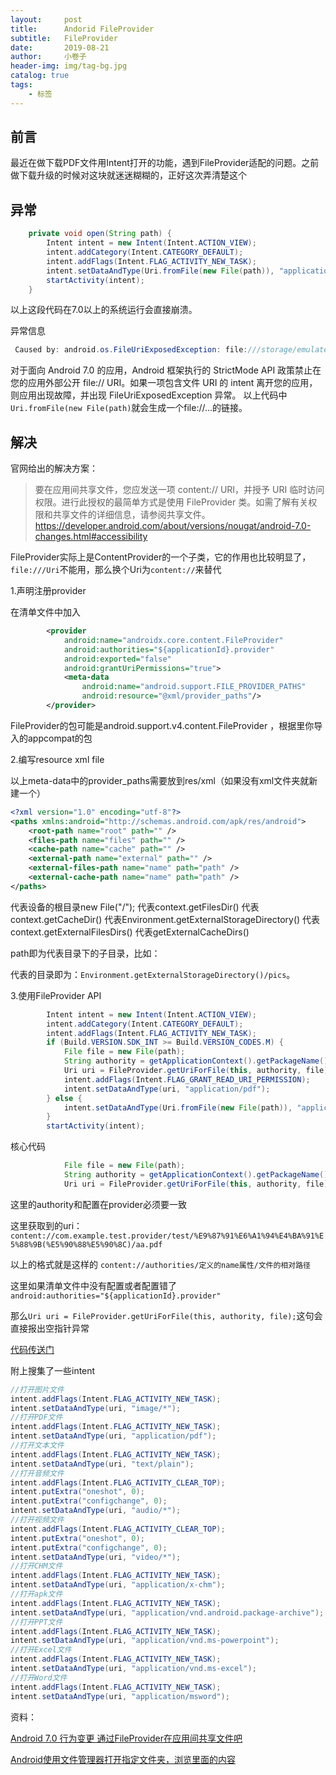 ```yaml
---
layout:     post  
title:      Andorid FileProvider 
subtitle:   FileProvider
date:       2019-08-21
author:     小卷子
header-img: img/tag-bg.jpg
catalog: true
tags:
    - 标签
---
```


## 前言

最近在做下载PDF文件用Intent打开的功能，遇到FileProvider适配的问题。之前做下载升级的时候对这块就迷迷糊糊的，正好这次弄清楚这个



## 异常

~~~java
    private void open(String path) {
        Intent intent = new Intent(Intent.ACTION_VIEW);
        intent.addCategory(Intent.CATEGORY_DEFAULT);
        intent.addFlags(Intent.FLAG_ACTIVITY_NEW_TASK);
        intent.setDataAndType(Uri.fromFile(new File(path)), "application/pdf");
        startActivity(intent);
    }

~~~

以上这段代码在7.0以上的系统运行会直接崩溃。

异常信息

~~~java
 Caused by: android.os.FileUriExposedException: file:///storage/emulated/0/%E9%87%91%E6%A1%94%E4%BA%91%E5%88%9B(%E5%90%88%E5%90%8C)/aa.pdf exposed beyond app through Intent.getData() 
~~~

对于面向 Android 7.0 的应用，Android 框架执行的 StrictMode API 政策禁止在您的应用外部公开 file:// URI。如果一项包含文件 URI 的 intent 离开您的应用，则应用出现故障，并出现 FileUriExposedException 异常。
以上代码中`Uri.fromFile(new File(path)`就会生成一个file://...的链接。



## 解决

官网给出的解决方案：

> 要在应用间共享文件，您应发送一项 content:// URI，并授予 URI 临时访问权限。进行此授权的最简单方式是使用 FileProvider 类。如需了解有关权限和共享文件的详细信息，请参阅共享文件。 
> https://developer.android.com/about/versions/nougat/android-7.0-changes.html#accessibility



FileProvider实际上是ContentProvider的一个子类，它的作用也比较明显了，`file:///Uri`不能用，那么换个Uri为`content://`来替代



1.声明注册provider

在清单文件中加入

~~~xml
        <provider
            android:name="androidx.core.content.FileProvider"
            android:authorities="${applicationId}.provider"
            android:exported="false"
            android:grantUriPermissions="true">
            <meta-data
                android:name="android.support.FILE_PROVIDER_PATHS"
                android:resource="@xml/provider_paths"/>
        </provider>
~~~

FileProvider的包可能是android.support.v4.content.FileProvider ，根据里你导入的appcompat的包



2.编写resource xml file

以上meta-data中的provider_paths需要放到res/xml（如果没有xml文件夹就新建一个）

~~~xml
<?xml version="1.0" encoding="utf-8"?>
<paths xmlns:android="http://schemas.android.com/apk/res/android">
    <root-path name="root" path="" />
    <files-path name="files" path="" />
    <cache-path name="cache" path="" />
    <external-path name="external" path="" />
    <external-files-path name="name" path="path" />
    <external-cache-path name="name" path="path" />
</paths>
~~~

<root-path/> 代表设备的根目录new File("/");
<files-path/> 代表context.getFilesDir()
<cache-path/> 代表context.getCacheDir()
<external-path/> 代表Environment.getExternalStorageDirectory()
<external-files-path>代表context.getExternalFilesDirs()
<external-cache-path>代表getExternalCacheDirs()



path即为代表目录下的子目录，比如：
<external-path
        name="external"
        path="pics" />

代表的目录即为：`Environment.getExternalStorageDirectory()/pics`。



3.使用FileProvider API

~~~java
        Intent intent = new Intent(Intent.ACTION_VIEW);
        intent.addCategory(Intent.CATEGORY_DEFAULT);
        intent.addFlags(Intent.FLAG_ACTIVITY_NEW_TASK);
        if (Build.VERSION.SDK_INT >= Build.VERSION_CODES.M) {
            File file = new File(path);
            String authority = getApplicationContext().getPackageName() + ".provider";
            Uri uri = FileProvider.getUriForFile(this, authority, file);
            intent.addFlags(Intent.FLAG_GRANT_READ_URI_PERMISSION);
            intent.setDataAndType(uri, "application/pdf");
        } else {
            intent.setDataAndType(Uri.fromFile(new File(path)), "application/pdf");
        }
        startActivity(intent);
~~~

核心代码

~~~java
            File file = new File(path);
            String authority = getApplicationContext().getPackageName() + ".provider";
            Uri uri = FileProvider.getUriForFile(this, authority, file);
~~~

这里的authority和配置在provider必须要一致

这里获取到的uri：`content://com.example.test.provider/test/%E9%87%91%E6%A1%94%E4%BA%91%E5%88%9B(%E5%90%88%E5%90%8C)/aa.pdf`

以上的格式就是这样的 `content://authorities/定义的name属性/文件的相对路径`



这里如果清单文件中没有配置或者配置错了` android:authorities="${applicationId}.provider"`

那么`Uri uri = FileProvider.getUriForFile(this, authority, file);`这句会直接报出空指针异常



[代码传送门](https://github.com/yeqiu/HailHydra/blob/master/hydra/src/main/java/com/yeqiu/hydra/utils/FileProviderUtils.java)



附上搜集了一些intent

~~~java
//打开图片文件
intent.addFlags(Intent.FLAG_ACTIVITY_NEW_TASK);
intent.setDataAndType(uri, "image/*");
//打开PDF文件
intent.addFlags(Intent.FLAG_ACTIVITY_NEW_TASK);
intent.setDataAndType(uri, "application/pdf");
//打开文本文件
intent.addFlags(Intent.FLAG_ACTIVITY_NEW_TASK);
intent.setDataAndType(uri, "text/plain");
//打开音频文件
intent.addFlags(Intent.FLAG_ACTIVITY_CLEAR_TOP);
intent.putExtra("oneshot", 0);
intent.putExtra("configchange", 0);
intent.setDataAndType(uri, "audio/*");
//打开视频文件
intent.addFlags(Intent.FLAG_ACTIVITY_CLEAR_TOP);
intent.putExtra("oneshot", 0);
intent.putExtra("configchange", 0);
intent.setDataAndType(uri, "video/*");
//打开CHM文件
intent.addFlags(Intent.FLAG_ACTIVITY_NEW_TASK);
intent.setDataAndType(uri, "application/x-chm");
//打开apk文件
intent.addFlags(Intent.FLAG_ACTIVITY_NEW_TASK);
intent.setDataAndType(uri, "application/vnd.android.package-archive");
//打开PPT文件
intent.addFlags(Intent.FLAG_ACTIVITY_NEW_TASK);
intent.setDataAndType(uri, "application/vnd.ms-powerpoint");
//打开Excel文件
intent.addFlags(Intent.FLAG_ACTIVITY_NEW_TASK);
intent.setDataAndType(uri, "application/vnd.ms-excel");
//打开Word文件
intent.addFlags(Intent.FLAG_ACTIVITY_NEW_TASK);
intent.setDataAndType(uri, "application/msword");
~~~





资料：

[Android 7.0 行为变更 通过FileProvider在应用间共享文件吧](https://blog.csdn.net/lmj623565791/article/details/72859156)

[Android使用文件管理器打开指定文件夹，浏览里面的内容](https://www.cnblogs.com/zhujiabin/p/9204951.html)

